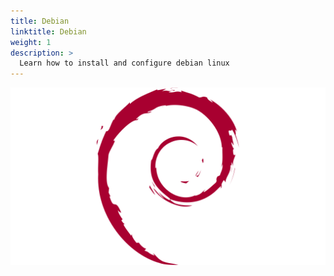 ```yaml
---
title: Debian
linktitle: Debian
weight: 1
description: >
  Learn how to install and configure debian linux
---
```


![](debian_logo.png)